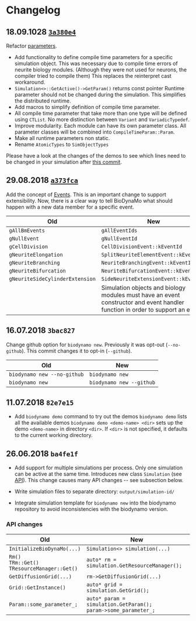 # Changelog

## 18.09.1028 [`3a380e4`](https://github.com/BioDynaMo/biodynamo/commit/3a380e451ed1d691a6b8dce4c46d82e7faaf5ddc)

Refactor [parameters](parameter).

*  Add functionality to define compile time parameters for a specific simulation
   object. This was necessary due to compile time errors of neurite biology modules.
   (Although they were not used for neurons, the compiler tried to compile them)
   This replaces the reinterpret cast workaround.
*  `Simulation<>::GetActive()->GetParam()` returns const pointer
   Runtime parameter should not be changed during the simulation. This simplifies
   the distributed runtime.
*  Add macros to simplify definition of compile time parameter.
*  All compile time parameter that take more than one type will be defined using
   `CTList`. No more distinction between `Variant` and `VariadicTypedef`.
*  Improve modularity. Each module can have its own parameter class.
   All parameter classes will be combined into `CompileTimeParam::Param`.
*  Make all runtime parameters non static.
*  Rename `AtomicTypes` to `SimObjectTypes`

Please have a look at the changes of the demos to
see which lines need to be changed in your simulation after [this commit](https://github.com/BioDynaMo/biodynamo/commit/3a380e451ed1d691a6b8dce4c46d82e7faaf5ddc).

## 29.08.2018 [`a373fca`](https://github.com/BioDynaMo/biodynamo/commit/a373fcaad5b50d2ec8ad5a9d8a218adf7850fcc6)

Add the concept of [Events](event).
This is an important change to support extensibility. Now, there is a clear
way to tell BioDynaMo what should happen with a new data member for a specific
event.

| Old                                 | New                                    |
| ----------------------------------- | -------------------------------------- |
| `gAllBmEvents`                      | `gAllEventIds` |
| `gNullEvent`                        | `gNullEventId` |
| `gCellDivision`                     | `CellDivisionEvent::kEventId` |
| `gNeuriteElongation`                | `SplitNeuriteElementEvent::kEventId` |
| `gNeuriteBranching`                 | `NeuriteBranchingEvent::kEventId` |
| `gNeuriteBifurcation`               | `NeuriteBifurcationEvent::kEventId` |
| `gNeuriteSideCylinderExtension`     | `SideNeuriteExtensionEvent::kEventId` |
|                                     | Simulation objects and biology modules must have an event constructor and event handler function in order to support an event. |


## 16.07.2018 `3bac827`

Change github option for `biodynamo new`. Previously it was opt-out (`--no-github`).
This commit changes it to opt-in (`--github`).

| Old                                 | New                                    |
| ----------------------------------- | -------------------------------------- |
| `biodynamo new --no-github`         | `biodynamo new` |
| `biodynamo new`                     | `biodynamo new --github` |

## 11.07.2018 `82e7e15`

* Add `biodynamo demo` command to try out the demos
`biodynamo demo` lists all the available demos
`biodynamo demo <demo-name> <dir>` sets up the demo `<demo-name>` in directory `<dir>`.
If `<dir>` is not specified, it defaults to the current working directory.

## 26.06.2018 `ba4fe1f`

* Add support for multiple simulations per process. Only one simulation
can be active at the same time. Introduces new class `Simulation` (see [API](https://biodynamo.github.io/api/structbdm_1_1Simulation.html)).
This change causes many API changes -- see subsection below.

* Write simulation files to separate directory: `output/simulation-id/`

* Integrate simulation template for `biodynamo new` into the biodynamo repository to avoid
inconsistencies with the biodynamo version.

### API changes

| Old                                 | New                                    |
| ----------------------------------- | -------------------------------------- |
| `InitializeBioDynaMo(...)`          | `Simulation<> simulation(...)` |
| `Rm()` <br> `TRm::Get()` <br>  `TResourceManager::Get()` | `auto* rm = simulation.GetResourceManager();` |
| `GetDiffusionGrid(...)`             | `rm->GetDiffusionGrid(...)` |
| `Grid::GetInstance()`               | `auto* grid = simulation.GetGrid();` |
| `Param::some_parameter_;`           | `auto* param = simulation.GetParam();` <br> `param->some_parameter_;` |
